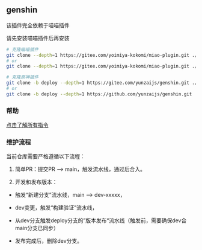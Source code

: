 ## genshin

该插件完全依赖于喵喵插件

请先安装喵喵插件后再安装

```sh
# 克隆喵喵插件
git clone --depth=1 https://gitee.com/yoimiya-kokomi/miao-plugin.git ./plugins/miao-plugi
# or
git clone --depth=1 https://gitee.com/yoimiya-kokomi/miao-plugin.git ./plugins/miao-plugi
```

```sh
# 克隆原神插件
git clone -b deploy --depth=1 https://gitee.com/yunzaijs/genshin.git ./plugins/genshin
# or
git clone -b deploy --depth=1 https://github.com/yunzaijs/genshin.git ./plugins/genshin
```

### 帮助

[点击了解所有指令](./README_HELP.md)

### 维护流程

当前仓库需要严格遵循以下流程：

1. 简单PR：提交PR --> main，触发流水线，通过后合入。

2. 开发和发布版本：

- 触发“新建分支”流水线，main --> dev-xxxxx，

- dev变更，触发“构建验证”流水线，

- 从dev分支触发deploy分支的”版本发布“流水线（触发前，需要确保dev合main分支已同步）

- 发布完成后，删除dev分支。
